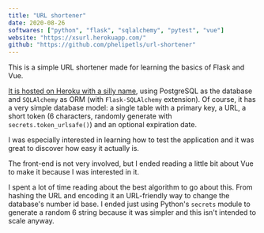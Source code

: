 ```yaml
---
title: "URL shortener"
date: 2020-08-26
softwares: ["python", "flask", "sqlalchemy", "pytest", "vue"]
website: "https://xsurl.herokuapp.com/"
github: "https://github.com/phelipetls/url-shortener"
---
```


This is a simple URL shortener made for learning the basics of Flask and
Vue.

[It is hosted on Heroku with a silly name](https://xsurl.herokuapp.com/), using
PostgreSQL as the database and `SQLAlchemy` as ORM (with `Flask-SQLAlchemy`
extension). Of course, it has a very simple database model: a single table with
a primary key, a URL, a short token (6 characters, randomly generate with
`secrets.token_urlsafe()`) and an optional expiration date.

I was especially interested in learning how to test the application and it was
great to discover how easy it actually is.

The front-end is not very involved, but I ended reading a little bit about Vue
to make it because I was interested in it.

I spent a lot of time reading about the best algorithm to go about this. From
hashing the URL and encoding it an URL-friendly way to change the database's
number id base. I ended just using Python's `secrets` module to generate a
random 6 string because it was simpler and this isn't intended to scale anyway.
